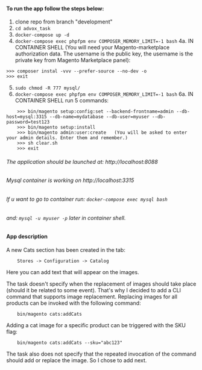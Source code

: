 
#### To run the app follow the steps below:
1. clone repo from branch "development"
2. ```cd advox_task```
3. ```docker-compose up -d```
4. ```docker-compose exec phpfpm env COMPOSER_MEMORY_LIMIT=-1 bash```
4a. IN CONTAINER SHELL (You will need your Magento-marketplace authorization data. The username is the public key, the username is the private key from Magento Marketplace panel):
```
>>> composer instal -vvv --prefer-source --no-dev -o
>>> exit
```
5. ```sudo chmod -R 777 mysql/```
6. ```docker-compose exec phpfpm env COMPOSER_MEMORY_LIMIT=-1 bash```
6a. IN CONTAINER SHELL run 5 commands:
```
    >>> bin/magento setup:config:set --backend-frontname=admin --db-host=mysql:3315 --db-name=mydatabase --db-user=myuser --db-password=test123
	>>> bin/magento setup:install	
	>>> bin/magento admin:user:create	(You will be asked to enter your admin details. Enter them and remember.)
	>>> sh clear.sh
	>>> exit
```

###### The application should be launched at: http://localhost:8088
###### Mysql container is working on http://localhost:3315
###### If u want to go to container run: ```docker-compose exec mysql bash```
###### and: ```mysql -u myuser -p```  later in container shell.


#### App description

A new Cats section has been created in the tab:
```
	Stores -> Configuration -> Catalog
```
Here you can add text that will appear on the images.

The task doesn't specify when the replacement of images should take place (should it be related to some event).
That's why I decided to add a CLI command that supports image replacement.
Replacing images for all products can be invoked with the following command:
```
	bin/magento cats:addCats
```
Adding a cat image for a specific product can be triggered with the SKU flag:
```
	bin/magento cats:addCats --sku="abc123"
```
The task also does not specify that the repeated invocation of the command should add or replace the image. So I chose to add next.
